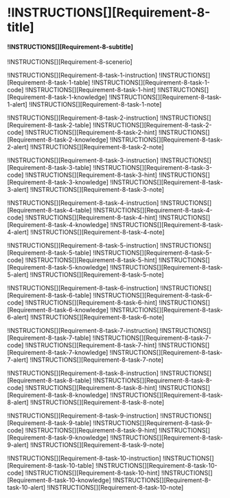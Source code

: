# !INSTRUCTIONS[][Requirement-8-title]
#### !INSTRUCTIONS[][Requirement-8-subtitle]
!INSTRUCTIONS[][Requirement-8-scenerio]

!INSTRUCTIONS[][Requirement-8-task-1-instruction]
!INSTRUCTIONS[][Requirement-8-task-1-table]
!INSTRUCTIONS[][Requirement-8-task-1-code]
!INSTRUCTIONS[][Requirement-8-task-1-hint]
!INSTRUCTIONS[][Requirement-8-task-1-knowledge]
!INSTRUCTIONS[][Requirement-8-task-1-alert]
!INSTRUCTIONS[][Requirement-8-task-1-note]

!INSTRUCTIONS[][Requirement-8-task-2-instruction]
!INSTRUCTIONS[][Requirement-8-task-2-table]
!INSTRUCTIONS[][Requirement-8-task-2-code]
!INSTRUCTIONS[][Requirement-8-task-2-hint]
!INSTRUCTIONS[][Requirement-8-task-2-knowledge]
!INSTRUCTIONS[][Requirement-8-task-2-alert]
!INSTRUCTIONS[][Requirement-8-task-2-note]

!INSTRUCTIONS[][Requirement-8-task-3-instruction]
!INSTRUCTIONS[][Requirement-8-task-3-table]
!INSTRUCTIONS[][Requirement-8-task-3-code]
!INSTRUCTIONS[][Requirement-8-task-3-hint]
!INSTRUCTIONS[][Requirement-8-task-3-knowledge]
!INSTRUCTIONS[][Requirement-8-task-3-alert]
!INSTRUCTIONS[][Requirement-8-task-3-note]

!INSTRUCTIONS[][Requirement-8-task-4-instruction]
!INSTRUCTIONS[][Requirement-8-task-4-table]
!INSTRUCTIONS[][Requirement-8-task-4-code]
!INSTRUCTIONS[][Requirement-8-task-4-hint]
!INSTRUCTIONS[][Requirement-8-task-4-knowledge]
!INSTRUCTIONS[][Requirement-8-task-4-alert]
!INSTRUCTIONS[][Requirement-8-task-4-note]

!INSTRUCTIONS[][Requirement-8-task-5-instruction]
!INSTRUCTIONS[][Requirement-8-task-5-table]
!INSTRUCTIONS[][Requirement-8-task-5-code]
!INSTRUCTIONS[][Requirement-8-task-5-hint]
!INSTRUCTIONS[][Requirement-8-task-5-knowledge]
!INSTRUCTIONS[][Requirement-8-task-5-alert]
!INSTRUCTIONS[][Requirement-8-task-5-note]

!INSTRUCTIONS[][Requirement-8-task-6-instruction]
!INSTRUCTIONS[][Requirement-8-task-6-table]
!INSTRUCTIONS[][Requirement-8-task-6-code]
!INSTRUCTIONS[][Requirement-8-task-6-hint]
!INSTRUCTIONS[][Requirement-8-task-6-knowledge]
!INSTRUCTIONS[][Requirement-8-task-6-alert]
!INSTRUCTIONS[][Requirement-8-task-6-note]

!INSTRUCTIONS[][Requirement-8-task-7-instruction]
!INSTRUCTIONS[][Requirement-8-task-7-table]
!INSTRUCTIONS[][Requirement-8-task-7-code]
!INSTRUCTIONS[][Requirement-8-task-7-hint]
!INSTRUCTIONS[][Requirement-8-task-7-knowledge]
!INSTRUCTIONS[][Requirement-8-task-7-alert]
!INSTRUCTIONS[][Requirement-8-task-7-note]

!INSTRUCTIONS[][Requirement-8-task-8-instruction]
!INSTRUCTIONS[][Requirement-8-task-8-table]
!INSTRUCTIONS[][Requirement-8-task-8-code]
!INSTRUCTIONS[][Requirement-8-task-8-hint]
!INSTRUCTIONS[][Requirement-8-task-8-knowledge]
!INSTRUCTIONS[][Requirement-8-task-8-alert]
!INSTRUCTIONS[][Requirement-8-task-8-note]

!INSTRUCTIONS[][Requirement-8-task-9-instruction]
!INSTRUCTIONS[][Requirement-8-task-9-table]
!INSTRUCTIONS[][Requirement-8-task-9-code]
!INSTRUCTIONS[][Requirement-8-task-9-hint]
!INSTRUCTIONS[][Requirement-8-task-9-knowledge]
!INSTRUCTIONS[][Requirement-8-task-9-alert]
!INSTRUCTIONS[][Requirement-8-task-9-note]

!INSTRUCTIONS[][Requirement-8-task-10-instruction]
!INSTRUCTIONS[][Requirement-8-task-10-table]
!INSTRUCTIONS[][Requirement-8-task-10-code]
!INSTRUCTIONS[][Requirement-8-task-10-hint]
!INSTRUCTIONS[][Requirement-8-task-10-knowledge]
!INSTRUCTIONS[][Requirement-8-task-10-alert]
!INSTRUCTIONS[][Requirement-8-task-10-note]